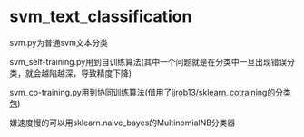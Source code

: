 # svm_text_classification
svm.py为普通svm文本分类

svm_self-training.py用到自训练算法(其中一个问题就是在分类中一旦出现错误分类，就会越陷越深，导致精度下降)

svm_co-training.py用到协同训练算法(借用了[jjrob13/sklearn_cotraining的分类包](https://github.com/jjrob13/sklearn_cotraining))

嫌速度慢的可以用sklearn.naive_bayes的MultinomialNB分类器
